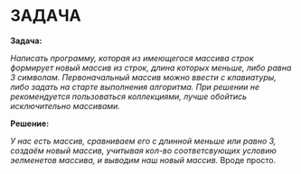 # ЗАДАЧА

**Задача:** 

*Написать программу, которая из имеющегося массива строк формирует новый массив из строк, длина которых меньше, либо равна 3 символам. Первоначальный массив можно ввести с клавиатуры, либо задать на старте выполнения алгоритма. При решении не рекомендуется пользоваться коллекциями, лучше обойтись исключительно массивами.*

**Решение:**
  
  _У нас есть массив, сравниваем его с длинной меньше или равно 3, создаём новый массив, учитывая кол-во соответсвующих условию эелменетов массива, и выводим наш новый массив._
  Вроде просто. 
